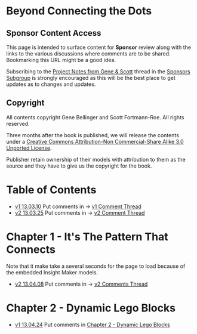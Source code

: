 # Beyond Connecting the Dots #
## Sponsor Content Access ##

This page is intended to surface content for **Sponsor** review along with the links to the various discussions where comments are to be shared. Bookmarking this URL might be a good idea.

Subscribing to the [Project Notes from Gene & Scott](http://linkd.in/16kqXAy) thread in the [Sponsors Subgroup](http://www.linkedin.com/groups?gid=4894041) is strongly encouraged as this will be the best place to get updates as to changes and updates.

## Copyright ##
<!--
<a rel="license" href="http://creativecommons.org/licenses/by-nc-sa/3.0/deed.en_US"><img alt="Creative Commons License" style="border-width:0" src="http://i.creativecommons.org/l/by-nc-sa/3.0/88x31.png" /></a><br>Beyond Connecting the Dots by <a href="http://creativecommons.org/ns#">Gene Bellinger & Scott Fortmann-Roe</a> is licensed under a <a rel="license" href="http://creativecommons.org/licenses/by-nc-sa/3.0/deed.en_US">Creative Commons Attribution-NonCommercial-ShareAlike 3.0 Unported License</a>.

- As per [Copyright in General](http://www.copyright.gov/help/faq/faq-general.html) this work is under copyright protection the moment it is created. 
- We would also appreciate you respecting an embargo on this work for three months after publication so it is not shared with others who have not sponsored this program and essentially paid to get a window where they are the only ones with access.
- For those who contribute content to the book that content is under copyright of the book.
-->

All contents copyright Gene Bellinger and Scott Fortmann-Roe. All rights reserved.

Three months after the book is published, we will release the contents under a <a rel="license" href="http://creativecommons.org/licenses/by-nc-sa/3.0/deed.en_US">Creative Commons Attribution-Non Commercial-Share Alike 3.0 Unported License</a>.

Publisher retain ownership of their models with attribution to them as the source and they have to give us the copyright for the book.

# Table of Contents #

- [v1 13.03.10](./contents-v1.html) Put comments in -> [v1 Comment Thread](http://linkd.in/16ksdUy)
- [v2 13.03.25](./contents-v2.html) Put comments in -> [v2 Comment Thread](http://linkd.in/16ksmHv)

# Chapter 1 - It's The Pattern That Connects #

Note that it make take a several seconds for the page to load because of the embedded Insight Maker models.

- [v2 13.04.08](./learning-v2/learning.html) Put comments in -> [v2 Comments Thread](http://linkd.in/10MEuMm)

# Chapter 2 - Dynamic Lego Blocks #

- [v1 13.04.24](./modeling-v1/modeling.html) Put comments in [Chapter 2 - Dynamic Lego Blocks](http://linkd.in/14QjOLs)

